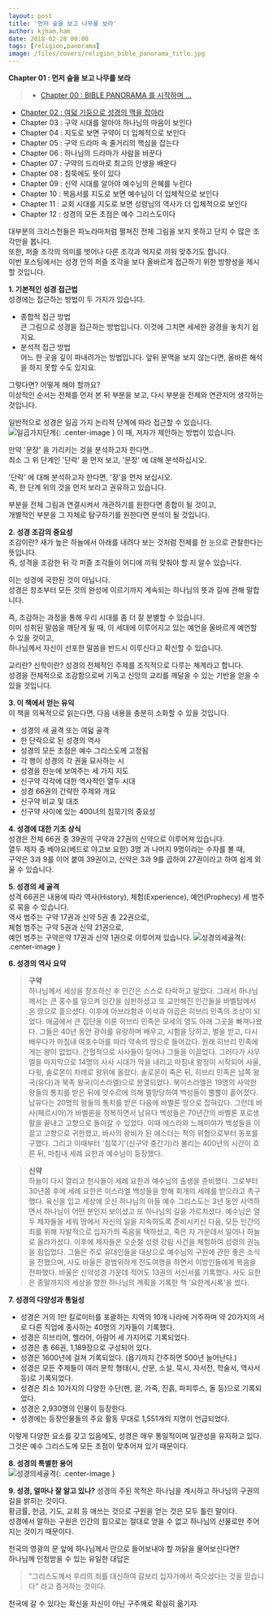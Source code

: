 ```yaml
---
layout: post
title: '먼저 숲을 보고 나무를 보라'
author: kjham.ham
date: 2018-02-28 00:00
tags: [religion,panorama]
image: /files/covers/religion_bible_panorama_title.jpg
---
```


**Chapter 01 : 먼저 숲을 보고 나무를 보라**

>* [Chapter 00 : BIBLE PANORAMA 를 시작하며 ...](/religion-bible-panorama-0)  
* [Chapter 02 : 여덟 기둥으로 성경의 맥을 잡아라](/religion-bible-panorama-2)  
* Chapter 03 : 구약 시대를 알아야 하나님의 마음이 보인다  
* Chapter 04 : 지도로 보면 구약이 더 입체적으로 보인다  
* Chapter 05 : 구약 드라마 속 줄거리의 핵심을 잡는다  
* Chapter 06 : 하나님의 드라마가 사람을 바꾼다  
* Chapter 07 : 구약의 드라마로 최고의 인생을 배운다  
* Chapter 08 : 침묵에도 뜻이 있다  
* Chapter 09 : 신약 시대를 알아야 예수님의 은혜를 누린다  
* Chapter 10 : 복음서를 지도로 보면 예수님이 더 입체적으로 보인다  
* Chapter 11 : 교회 시대를 지도로 보면 성령님의 역사가 더 입체적으로 보인다  
* Chapter 12 : 성경의 모든 초점은 예수 그리스도이다  
  
대부분의 크리스천들은 파노라마처럼 펼쳐진 전체 그림을 보지 못하고 단지 수 많은 조각만을 봅니다.  
또한, 퍼즐 조각의 의미를 벗어나 다른 조각과 억지로 끼워 맞추기도 합니다.  
이번 포스팅에서는 성경 안의 퍼즐 조각을 보다 올바르게 접근하기 위한 방향성을 제시할 것입니다.

**1. 기본적인 성경 접근법**  
성경에는 접근하는 방법이 두 가지가 있습니다.  
* 종합적 접근 방법  
큰 그림으로 성경을 접근하는 방법입니다. 이것에 그치면 세세한 광경을 놓치기 쉽지요.  
* 분석적 접근 방법  
어느 한 곳을 깊이 파내려가는 방법입니다. 앞뒤 문맥을 보지 않는다면, 올바른 해석을 하지 못할 수도 있지요.

그렇다면? 어떻게 해야 할까요?  
이상적인 순서는 전체를 먼저 본 뒤 부분을 보고, 다시 부분을 전체와 연관지어 생각하는 것입니다.

일반적으로 성경은 일곱 가지 논리적 단계에 따라 접근할 수 있습니다.  
![일곱가지단계](/assets\images\religion_bible_panorama_1-1.jpg){: .center-image } 
이 때,  저자가 제안하는 방법이 있습니다.  

만약 '문장' 을 가리키는 것을 분석하고자 한다면..  
최소 그 위 단계인 '단락' 을 먼저 보고, '문장' 에 대해 분석하십시오.  

'단락' 에 대해 분석하고자 한다면, '장'을 먼저 보십시오.  
즉, 한 단계 위의 것을 먼저 보라고 권유하고 있습니다.

부분을 전체 그림과 연결시켜서 개관하기를 원한다면 종합이 될 것이고,  
개별적인 부분을 그 자체로 탐구하기를 원한다면 분석이 될 것입니다.  

**2. 성경 조감의 중요성**  
조감이란? 새가 높은 하늘에서 아래를 내려다 보는 것처럼 전체를 한 눈으로 관찰한다는 뜻입니다.  
즉, 성격을 조감한 뒤 각 퍼즐 조각들이 어디에 끼워 맞춰야 할 지 알수 있습니다.  

이는 성경에 국한된 것이 아닙니다.  
성경은 창조부터 모든 것의 완성에 이르기까지 계속되는 하나님의 뜻과 길에 관해 말합니다.  

즉, 조감하는 과정을 통해 우리 시대를 좀 더 잘 분별할 수 있습니다.  
이미 성취된 말씀을 깨닫게 될 때, 이 세대에 이루어지고 있는 예언을 올바르게 예언할 수 있을 것이고,  
하나님께서 자신이 선포한 말씀을 반드시 이루신다고 확신할 수 있습니다.

교리란? 신학이란? 성경의 전체적인 주제를 조직적으로 다루는 쳬계라고 합니다.  
성경을 전체적으로 조감함으로써 기독고 신앙의 교리를 깨달을 수 있는 기반을 얻을 수 있을 것입니다.

**3. 이 책에서 얻는 유익**  
이 책을 의욕적으로 읽는다면, 다음 내용을 충분히 소화할 수 있을 것입니다.  
* 성경의 새 골격 또는 여덟 골격  
* 한 단락으로 된 성경의 역사  
* 성경의 모든 초점은 예수 그리스도께 고정됨  
* 각 행이 성경의 각 권을 묘사하는 시  
* 성경을 한눈에 보여주는 세 가지 지도  
* 신구약 각각에 대한 역사적인 열두 시대  
* 성경 66권의 간략한 주제와 개요  
* 신구약 비교 및 대조  
* 신구약 사이에 있는 400녀의 침묵기의 중요성

**4. 성경에 대한 기초 상식**  
성경은 전체 66권 중 39권의 구약과 27권의 신약으로 이루어져 있습니다.  
열두 제자 중 베야요(베드로 야고보 요한) 3명 과 나머지 9명이라는 수자를 볼 때,  
구약은 3과 9를 이어 붙여 39권이고, 신약은 3과 9를 곱하여 27권이라고 하여 쉽게 외울 수 있습니다.

**5. 성경의 세 골격**  
성격 66권은 내용에 따라 역사(History), 체험(Experience), 예언(Prophecy) 세 범주로 묶을 수 있습니다.  
역사 범주는 구약 17권과 신약 5권 총 22권으로,  
체험 범주는 구약 5권과 신약 21권으로,  
예언 범주는 구약은약 17권과 신약 1권으로 이루어져 있습니다. 
![성경의세골격](/assets\images\religion_bible_panorama_1-2.jpg){: .center-image } 

**6. 성경의 역사 요약**  
>**구약**  
하나님께서 세상을 창조하신 후 인간은 스스로 타락하고 말았다. 
그래서 하나님께서는 큰 홍수를 일으켜 인간을 심판하셨고 또 교만해진 인간들을 바벨탑에서 온 땅으로 흩으셨다. 
이후에 아브라함과 이삭과 야곱은 히브리 민족의 조상이 되었다. 
애굽에서 큰 집단을 이룬 히브리 민족은 모세의 영도 아래 그곳을 빠져나왔다. 
그들은 40년 동안 광야를 유랑하며 배우고, 시험을 당하고, 벌을 받고, 다시 배우다가 마침내 여호수아를 따라 약속의 땅으로 들어갔다. 
원래 히브리 민족에게는 왕이 없었다. 간헐적으로 사사들이 일어나 그들을 이끌었다. 
그러다가 사무엘을 마지막으로 14명의 사사 시대가 막을 내리고 마침내 왕정이 시작되어 사울, 다윗, 솔로몬이 차례로 왕위에 올랐다. 
솔로몬이 죽은 뒤, 히브리 민족은 남쪽 왕국(유다)과 북족 왕국(이스라엘)으로 분열되었다. 
북이스라엘은 19명의 사악한 왕들의 통치를 받은 뒤에 앗수르에 의해 멸망당하여 백성들이 뿔뿔이 흩어졌다. 
남유다는 20명의 왕들의 통치를 받은 다음에 바벨론 땅으로 잡혀갔다. 
그런데 바사(페르시아)가 바벨론을 정복하면서 남유다 백성들은 70년간의 바벨론 포로생활을 끝내고 고향으로 돌아갈 수 있었다. 
이때 에스라와 느헤미야가 백성들을 이끌고 고향으로 귀한했고, 바사의 왕비가 된 에스더는 적의 위협으로부터 동포를 구했다. 
그리고 이때부터 '침묵기'(신구약 중간기)라 불리는 400년의 시간이 흐른 뒤, 마침내 세례 요한과 예수님이 등장했다.

>**신약**  
하늘이 다시 열리고 천사들이 세례 요한과 예수님의 출생을 준비했다. 
그로부터 30년쯤 후에 세례 요한은 이스라엘 백성들을 향해 회개의 세례를 받으라고 촉구했다. 
육신을 입고 세상에 오신 하나님의 아들 예수 그리스도는 3년 동안 사역하면서 하나님이 어떤 분인지 보이셨고 또 하나님의 길을 가르치셨다. 
예수님은 열두 제자들을 세워 땅에서 자신의 일을 지속하도록 준비시키신 다음, 모든 인간의 죄를 위해 자발적으로 십자가의 죽음을 택하셨고, 죽은 자 가운데서 일어나 하늘로 올라가셨다. 
이후에 제자들은 오순절 성령 강림 사건을 체험하여 성령의 권능을 힘입었다. 
그들은 주로 유대인들을 대상으로 예수님의 구원에 관한 좋은 소식을 전했으며, 사도 바울은 광범위하게 전도여행을 하면서 이방인들에게 복음을 전파했다. 
바울은 신약성경 가운데 적어도 13권의 서신서를 기록했다. 
사도 요한은 종말까지의 세상을 향한 하나님의 계획을 기록한 책 '요한계시록'을 썼다.

**7. 성경의 다양성과 통일성**  
* 성경은 거의 1만 킬로미터를 포괄하는 지역의 10개 나라에 거주하며 약 20가지의 서로 다른 직업에 종사하는 40명의 기자들이 기록했다.  
* 성경은 히브리어, 헬라어, 아람어 세 가지어로 기록되었다.  
* 성경은 총 66권, 1,189장으로 구성되어 있다.  
* 성경은 1600년에 걸쳐 기록되었다. (욥기까지 간주하면 500년 늘어난다.)  
* 성경은 모든 주제들이 여러 문학 형태(시, 산문, 소설, 묵시, 자서전, 학술서, 역사서 등)로 기록되었다.  
* 성경은 최소 10가지의 다양한 수단(펜, 끌, 가죽, 진흙, 파피루스, 돌 등)으로 기록되었다.  
* 성경은 2,930명의 인물이 등장한다.  
* 성경에는 등장인물들의 주요 활동 무대로 1,551개의 지명이 언급되었다.  

이렇게 다양한 요소를 갖고 있음에도, 성경은 매우 통일적이며 일관성을 유지하고 있다.  
그것은 예수 그리스도께 모든 초점이 맞추어져 있기 때문이다.

**8. 성경의 특별한 용어**  
![성경의세골격](/assets\images\religion_bible_panorama_1-3.jpg){: .center-image }

**9. 성경, 얼마나 잘 알고 있나?**
성경의 주된 목적은 하나님을 계시하고 하나님의 구권의 길을 밝히는 것이다.  
황금률, 헌금, 기도, 교회 등 애쓰는 것으로 구원을 얻는 것은 모두 틀린 말이다.  
성경에서 말하는 구원은 인간의 힘으로는 절대로 얻을 수 없고 하나님의 선물로만 주어지는 것이기 때문이다.

천국의 영광의 문 앞에 하나님께서 안으로 들어보내야 할 까닭을 물어보신다면?  
하나님께 인정받을 수 있는 유일한 대답은  
>"그리스도께서 우리의 죄를 대신하여 갈보리 십자가에서 죽으셨다는 것을 믿습니다"
라고 증거하는 것이다.

천국에 갈 수 있다는 확신을 자신이 아닌 구주께로 확실히 옮기자.  